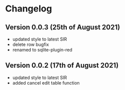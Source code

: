 # Changelog

## Version 0.0.3 (25th of August 2021)

- updated style to latest SIR
- delete row bugfix
- renamed to sqlite-plugin-red

## Version 0.0.2 (17th of August 2021)

- updated style to latest SIR
- added cancel edit table function
